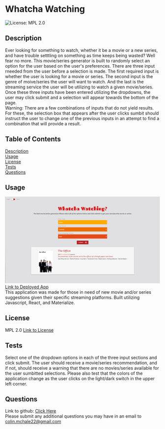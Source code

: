 # Whatcha Watching
![License: MPL 2.0](https://img.shields.io/badge/License-MPL_2.0-brightgreen.svg)

## Description  
Ever looking for something to watch, whether it be a movie or a new series, and have trouble setttling on something as time keeps being wasted? Well fear no more. This movie/series generator is built to randomly select an option for the user based on the user's preferences. There are three input rneeded from the user before a selection is made. The first required input is whether the user is looking for a movie or series. The second input is the genre of moive/series the user will want to watch. And the last is the streaming service the user will be utilizing to watch a given movie/series. Once these three inputs have been entered utilizing the dropdowns, the user may click submit and a selection will appear towards the bottom of the page.  
Warning: There are a few combinations of inputs that do not yield results. For these, the selection box that appears after the user clicks sumbit should instruct the user to change one of the previous inputs in an attempt to find a combination that will provide a result.


## Table of Contents  
[Description](#description)    
[Usage](#usage)  
[License](#license)   
[Tests](#tests)  
[Questions](#questions)  

## Usage  
![Screenshot of App](./src/components/images/WhatchaWatching.png)
[Link to Deployed App](https://colinmchale.github.io/whatcha-watching/)  
This application was made for those in need of new movie and/or series suggestions given their specific streaming platforms. Built utilizing Javascript, React, and Materialize.

## License 
MPL 2.0
[Link to License](https://www.mozilla.org/en-US/MPL/2.0/)

## Tests  
Select one of the dropdown options in each of the three input sections and click submit. The user should receive a movie/series recommendation, and if not, should receive a warning that there are no movies/series available for the user sumbitted selections. Please also test that the colors of the application change as the user clicks on the light/dark switch in the upper left corner.

## Questions
Link to github: [Click Here](https://github.com/colinmchale)  
Please submit any additional questions you may have in an email to colin.mchale22@gmail.com

